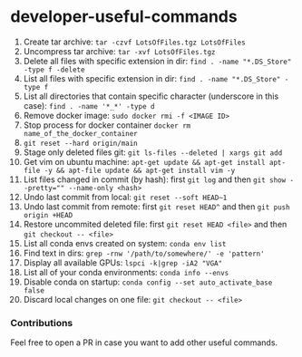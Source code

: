 # developer-useful-commands

1. Create tar archive: `tar -czvf LotsOfFiles.tgz LotsOfFiles`
2. Uncompress tar archive: `tar -xvf LotsOfFiles.tgz`
3. Delete all files with specific extension in dir: `find . -name "*.DS_Store" -type f -delete`
4. List all files with specific extension in dir: `find . -name "*.DS_Store" -type f`
5. List all directories that contain specific character (underscore in this case): `find . -name '*_*' -type d`
6. Remove docker image: `sudo docker rmi -f <IMAGE ID>`
7. Stop process for docker container `docker rm name_of_the_docker_container`
8. `git reset --hard origin/main`
9. Stage only deleted files git: `git ls-files --deleted | xargs git add`
10. Get vim on ubuntu machine: `apt-get update && apt-get install apt-file -y && apt-file update && apt-get install vim -y`
11. List files changed in commit (by hash): first `git log` and then `git show --pretty="" --name-only <hash>`
12. Undo last commit from local: `git reset --soft HEAD~1`
13. Undo last commit from remote: first `git reset HEAD^` and then `git push origin +HEAD`
14. Restore uncommited deleted file: first `git reset HEAD <file>` and then `git checkout -- <file>`
15. List all conda envs created on system: `conda env list`
16. Find text in dirs: `grep -rnw '/path/to/somewhere/' -e 'pattern'`
17. Display all available GPUs: `lspci -k|grep -iA2 "VGA"`
18. List all of your conda environments: `conda info --envs`
19. Disable conda on startup: `conda config --set auto_activate_base false`
20. Discard local changes on one file: `git checkout -- <file>`

### Contributions
Feel free to open a PR in case you want to add other useful commands.
